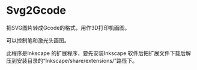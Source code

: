 Svg2Gcode
=========
把SVG图片转成Gcode的格式，用作3D打印机画图。

可以控制笔和激光头画图。

此程序是Inkscape 的扩展程序，要先安装Inkscape 软件后把扩展文件下载后解压到安装目录的“Inkscape/share/extensions/”路径下。
